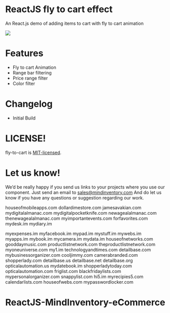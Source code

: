 # ReactJS fly to cart effect
An React.js demo of adding items to cart with fly to cart animation

![](./fly-to-cart.gif)

# Features

  * Fly to cart Animation
  * Range bar filtering
  * Price range filter
  * Color filter
    
# Changelog

  * Initial Build

# LICENSE!

fly-to-cart is [MIT-licensed](https://github.com/Mindinventory/fly-to-cart/blob/master/LICENSE).

# Let us know!
We’d be really happy if you send us links to your projects where you use our component. Just send an email to sales@mindinventory.com And do let us know if you have any questions or suggestion regarding our work.




houseofmobileapps.com
dollardimestore.com
jamesavakian.com
mydigitalalmanac.com
mydigitalpocketknife.com
newagealalmanac.com
thenewagealalmanac.com
myimportantevents.com
forfavorites.com
mydesk.im
mydiary.im

myexpenses.im
myfacebook.im
mypad.im
mystuff.im
mywebs.im
myapps.im
mybook.im
mycamera.im
mydata.im
houseofnetworks.com
gooddaymusic.com
productlistnetwork.com
theproductlistnetwork.com
myoneuniverse.com
my1.im
technologyandtimes.com
detailbase.com
mybusinessorganizer.com
cooljimmy.com
camerabranded.com
shopperlady.com
detailbase.us
detailbase.net
detailbase.org
opticalautomation.us
mydatebook.im
shopperladytoday.com
opticalautomation.com
friglist.com
blackfridaylists.com
mypersonalorganizer.com
snappylist.com
hi5.im
myrecipies5.com
calendarlists.com
houseofwebs.com
mypasswordlocker.com


# ReactJS-MindInventory-eCommerce

